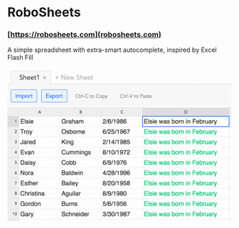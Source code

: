 # RoboSheets
### [https://robosheets.com](robosheets.com)
A simple spreadsheet with extra-smart autocomplete, inspired by Excel Flash Fill

<img src="https://github.com/bijection/robosheets/blob/master/instructions/roughbdayend.gif"/>
